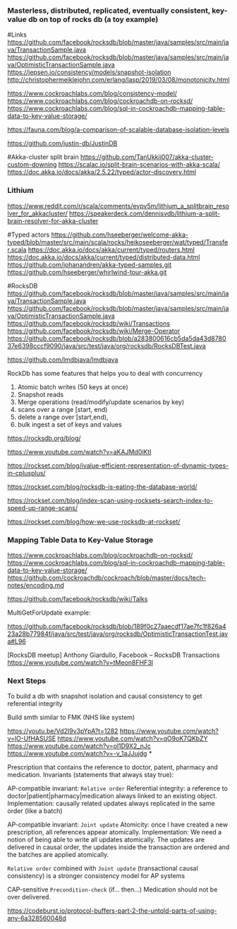 ### Masterless, distributed, replicated, eventually consistent, key-value db on top of rocks db (a toy example)

#Links
https://github.com/facebook/rocksdb/blob/master/java/samples/src/main/java/TransactionSample.java
https://github.com/facebook/rocksdb/blob/master/java/samples/src/main/java/OptimisticTransactionSample.java
https://jepsen.io/consistency/models/snapshot-isolation
http://christophermeiklejohn.com/erlang/lasp/2019/03/08/monotonicity.html


https://www.cockroachlabs.com/blog/consistency-model/
https://www.cockroachlabs.com/blog/cockroachdb-on-rocksd/
https://www.cockroachlabs.com/blog/sql-in-cockroachdb-mapping-table-data-to-key-value-storage/


https://fauna.com/blog/a-comparison-of-scalable-database-isolation-levels

https://github.com/justin-db/JustinDB



#Akka-cluster split brain
https://github.com/TanUkkii007/akka-cluster-custom-downing
https://scalac.io/split-brain-scenarios-with-akka-scala/
https://doc.akka.io/docs/akka/2.5.22/typed/actor-discovery.html

### Lithium 
https://www.reddit.com/r/scala/comments/evpv5m/lithium_a_splitbrain_resolver_for_akkacluster/
https://speakerdeck.com/dennisvdb/lithium-a-split-brain-resolver-for-akka-cluster 


#Typed actors
https://github.com/hseeberger/welcome-akka-typed/blob/master/src/main/scala/rocks/heikoseeberger/wat/typed/Transfer.scala
https://doc.akka.io/docs/akka/current/typed/routers.html
https://doc.akka.io/docs/akka/current/typed/distributed-data.html
https://github.com/johanandren/akka-typed-samples.git
https://github.com/hseeberger/whirlwind-tour-akka.git


#RocksDB
https://github.com/facebook/rocksdb/blob/master/java/samples/src/main/java/TransactionSample.java
https://github.com/facebook/rocksdb/blob/master/java/samples/src/main/java/OptimisticTransactionSample.java
https://github.com/facebook/rocksdb/wiki/Transactions
https://github.com/facebook/rocksdb/wiki/Merge-Operator
https://github.com/facebook/rocksdb/blob/a283800616cb5da5da43d878037e6398cccf9090/java/src/test/java/org/rocksdb/RocksDBTest.java

https://github.com/lmdbjava/lmdbjava


RockDb has some features that helps you to deal with concurrency
 1. Atomic batch writes (50 keys at once)
 2. Snapshot reads
 3. Merge operations (read/modify/update scenarios by key)
 4. scans over a range [start, end)
 5. delete a range over [start,end),
 6. bulk ingest a set of keys and values


https://rocksdb.org/blog/

https://www.youtube.com/watch?v=aKAJMd0iKtI

https://rockset.com/blog/ivalue-efficient-representation-of-dynamic-types-in-cplusplus/

https://rockset.com/blog/rocksdb-is-eating-the-database-world/

https://rockset.com/blog/index-scan-using-rocksets-search-index-to-speed-up-range-scans/

https://rockset.com/blog/how-we-use-rocksdb-at-rockset/




### Mapping Table Data to Key-Value Storage

https://www.cockroachlabs.com/blog/cockroachdb-on-rocksd/
https://www.cockroachlabs.com/blog/sql-in-cockroachdb-mapping-table-data-to-key-value-storage/
https://github.com/cockroachdb/cockroach/blob/master/docs/tech-notes/encoding.md



https://github.com/facebook/rocksdb/wiki/Talks



MultiGetForUpdate example: 

https://github.com/facebook/rocksdb/blob/189f0c27aaecdf17ae7fc1f826a423a28b77984f/java/src/test/java/org/rocksdb/OptimisticTransactionTest.java#L96



[RocksDB meetup] Anthony Giardullo, Facebook – RocksDB Transactions
https://www.youtube.com/watch?v=tMeon8FHF3I

### Next Steps

To build a db with snapshot isolation and causal consistency to get referential integrity

Build smth similar to FMK (NHS like system)

https://youtu.be/Vd2I9v3pYpA?t=1282
https://www.youtube.com/watch?v=lO-UfHASUSE
https://www.youtube.com/watch?v=qO9oK7QKbZY
https://www.youtube.com/watch?v=ol1D9X2_nJc
https://www.youtube.com/watch?v=-v_1aJJujdg                      *



Prescription that contains the reference to doctor, patent, pharmacy and medication.
Invariants (statements that always stay true):

AP-compatible invariant: `Relative order`
Referential integrity: a reference to doctor|patient|pharmacy|medication always linked to an existing object.
Implementation: causally related updates always replicated in the same order (like a batch)

AP-compatible invariant: `Joint update`
Atomicity: once I have created a new prescription, all references appear atomically.
Implementation: We need a notion of being able to write all updates atomically. 
The updates are delivered in causal order, the updates inside the transaction are ordered and the batches are applied atomically.    

`Relative order` combined with `Joint update` (transactional causal consistency) is a stronger consistency model for AP systems 

CAP-sensitive  `Precondition-check` (if… then…)
Medication should not be over delivered.


https://codeburst.io/protocol-buffers-part-2-the-untold-parts-of-using-any-6a328560048d